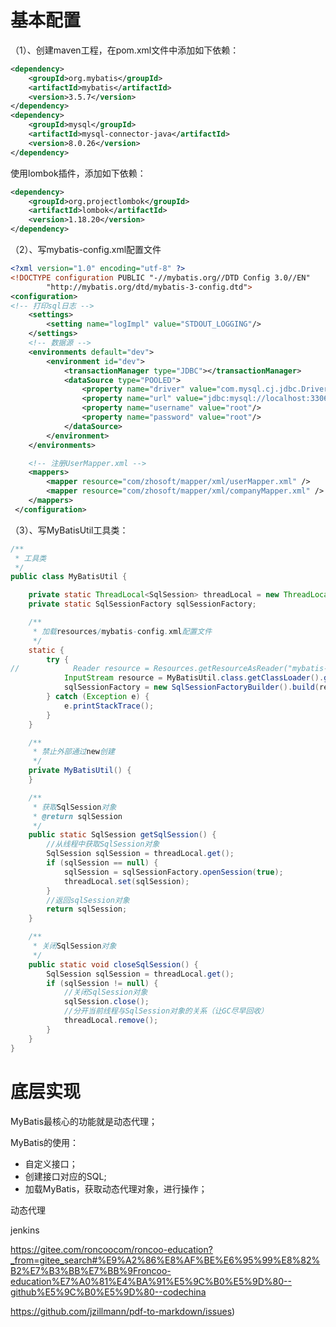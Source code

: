 #  基本配置

（1）、创建maven工程，在pom.xml文件中添加如下依赖：

```xml
<dependency>
    <groupId>org.mybatis</groupId>
    <artifactId>mybatis</artifactId>
    <version>3.5.7</version>
</dependency>
<dependency>
    <groupId>mysql</groupId>
    <artifactId>mysql-connector-java</artifactId>
    <version>8.0.26</version>
</dependency>
```

使用lombok插件，添加如下依赖：

```xml
<dependency>
    <groupId>org.projectlombok</groupId>
    <artifactId>lombok</artifactId>
    <version>1.18.20</version>
</dependency>
```

（2）、写mybatis-config.xml配置文件

```xml
<?xml version="1.0" encoding="utf-8" ?>
<!DOCTYPE configuration PUBLIC "-//mybatis.org//DTD Config 3.0//EN"
        "http://mybatis.org/dtd/mybatis-3-config.dtd">
<configuration>
<!-- 打印sql日志 -->
    <settings>
        <setting name="logImpl" value="STDOUT_LOGGING"/>
    </settings>
    <!-- 数据源 -->
    <environments default="dev">
        <environment id="dev">
            <transactionManager type="JDBC"></transactionManager>
            <dataSource type="POOLED">
                <property name="driver" value="com.mysql.cj.jdbc.Driver"/>
                <property name="url" value="jdbc:mysql://localhost:3306/mybatisplus"/>
                <property name="username" value="root"/>
                <property name="password" value="root"/>
            </dataSource>
        </environment>
    </environments>

    <!-- 注册UserMapper.xml -->
    <mappers>
        <mapper resource="com/zhosoft/mapper/xml/userMapper.xml" />
        <mapper resource="com/zhosoft/mapper/xml/companyMapper.xml" />
    </mappers>
 </configuration>
```

（3）、写MyBatisUtil工具类：

```java
/**
 * 工具类
 */
public class MyBatisUtil {

    private static ThreadLocal<SqlSession> threadLocal = new ThreadLocal<SqlSession>();
    private static SqlSessionFactory sqlSessionFactory;

    /**
     * 加载resources/mybatis-config.xml配置文件
     */
    static {
        try {
//            Reader resource = Resources.getResourceAsReader("mybatis-config.xml");
            InputStream resource = MyBatisUtil.class.getClassLoader().getResourceAsStream("mybatis-config.xml");
            sqlSessionFactory = new SqlSessionFactoryBuilder().build(resource);
        } catch (Exception e) {
            e.printStackTrace();
        }
    }

    /**
     * 禁止外部通过new创建
     */
    private MyBatisUtil() {
    }

    /**
     * 获取SqlSession对象
     * @return sqlSession
     */
    public static SqlSession getSqlSession() {
        //从线程中获取SqlSession对象
        SqlSession sqlSession = threadLocal.get();
        if (sqlSession == null) {
            sqlSession = sqlSessionFactory.openSession(true);
            threadLocal.set(sqlSession);
        }
        //返回sqlSession对象
        return sqlSession;
    }

    /**
     * 关闭SqlSession对象
     */
    public static void closeSqlSession() {
        SqlSession sqlSession = threadLocal.get();
        if (sqlSession != null) {
            //关闭SqlSession对象
            sqlSession.close();
            //分开当前线程与SqlSession对象的关系（让GC尽早回收）
            threadLocal.remove();
        }
    }
}
```

# 底层实现

MyBatis最核心的功能就是动态代理；

MyBatis的使用：

- 自定义接口；
- 创建接口对应的SQL;
- 加载MyBatis，获取动态代理对象，进行操作；





动态代理

jenkins



https://gitee.com/roncoocom/roncoo-education?_from=gitee_search#%E9%A2%86%E8%AF%BE%E6%95%99%E8%82%B2%E7%B3%BB%E7%BB%9Froncoo-education%E7%A0%81%E4%BA%91%E5%9C%B0%E5%9D%80--github%E5%9C%B0%E5%9D%80--codechina



https://github.com/jzillmann/pdf-to-markdown/issues)